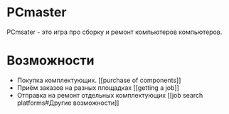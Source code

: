 # PCmaster
PCmsater - это игра про сборку и ремонт компьютеров компьютеров.

# Возможности
- Покупка комплектующих.  [[purchase of components]]
- Приём заказов на разных площадках [[getting a job]]
- Отправка на ремонт отдельных комплектующих  [[job search platforms#Другие возможности]]
